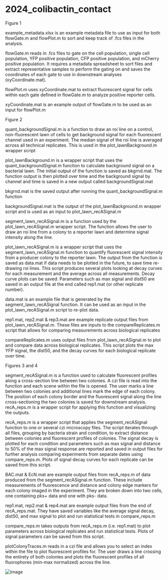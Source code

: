 # 2024_colibactin_contact
Figure 1

example_metadata.xlsx is an example metadata file to use as input for both flowGate.m and flowPlot.m to sort and keep track of .fcs files in the analysis.

flowGate.m reads in .fcs files to gate on the cell population, single cell population, YFP positive population, CFP positive population, and mCherry positive population. It requires a metadata spreadsheet to sort files and extract representative samples to perform the gating on and saves the coordinates of each gate to use in downstream analyses (xyCoordinate.mat).

flowPlot.m uses xyCoordinate.mat to extract fluorescent signal for cells within each gate defined in flowGate.m to analyze positive reporter cells.

xyCoordinate.mat is an example output of flowGate.m to be used as an input for flowPlot.m

Figure 2

quant_backgroundSignal.m is a function to draw an roi line on a control, non-fluorescent lawn of cells to get background signal for each fluorescent channel used in an experiment. The median signal of the roi line is averaged across all technical replicates. This is used in the plot_lawnBackground.m wrapper script

plot_lawnBackground.m is a wrapper script that uses the quant_backgroundSignal.m function to calculate background signal on a bacterial lawn. The initial output of the function is saved as
bkgrnd.mat. The function output is then plotted over time and the background signal by channel and time is saved in a new output called backgroundSignal.mat

bkgrnd.mat is the saved output after running the quant_backgroundSignal.m function

backgroundSignal.mat is the output of the plot_lawnBackground.m wrapper script and is used as an input to plot_lawn_recASignal.m

segment_lawn_recASignal.m is a function used by the plot_lawn_recASignal.m wrapper script. The function allows the user to draw an roi line from a colony to a reporter lawn and determine signal intensity along the line.

plot_lawn_recASignal.m is a wrapper script that uses the segment_lawn_recASignal.m function to quantify fluorescent signal intensity from a producer colony to the reporter lawn. The output from the function is saved as data.mat if data needs to be plotted in the future, to save time re-drawing roi lines. This script produces several plots looking at decay curves for each measurement and the average across all measurements. Decay curve plots can be saved. Parameters such as max signal and dist50 are saved in an output file at the end called rep1.mat (or other replicate number).

data.mat is an example file that is generated by the segment_lawn_recASignal function. It can be used as an input in the plot_lawn_recASignal.m script to re-plot data.

rep1.mat, rep2.mat & rep3.mat are example replicate output files from plot_lawn_recASignal.m. These files are inputs to the compareReplicates.m script that allows for comparing measurements across biological replicates

compareReplicates.m uses output files from plot_lawn_recASignal.m to plot and compare data across biological replicates. This script plots the max YFP signal, the dist50, and the decay curves for each biological replicate over time.

Figures 3 and 4

segment_recASignal.m is a function used to calculate fluorescent profiles along a cross-section line between two colonies. A czi file is read into the function and each scene within the file is opened. The user marks a line between two colonies and additional lines mark the edge of each colony. The position of each colony border and the fluorescent signal along the line cross-sectioning the two colonies is saved for downstream analysis. recA_reps.m is a wrapper script for applying this function and visualizing the outputs.

recA_reps.m is a wrapper script that applies the segment_recASignal function to one or several czi microscopy files. The script iterates through all files, grouping by bacteria strain and condition, to extract distance between colonies and fluorescent profiles of colonies. The signal decay is plotted for each condition and parameters such as max signal and distance to 50% of the max signal response are reported and saved in output files for further analysis comparing experiments from separate dates using compare_reps.m. Plots of signal decay curves for each replicate can be saved from this script.

BAC.mat & EcN.mat are example output files from recA_reps.m of data produced from the segment_recASignal.m function. These include measurements of fluorescence and distance and colony edge markers for each colony imaged in the experiment. They are broken down into two cells, one containing pks+ data and one with pks- data.

rep1.mat, rep2.mat & rep4.mat are example output files from the end of recA_reps.mat. They have saved variables like the average signal decay, dist50, and max signal to plot and run statistical tests in compare_reps.m

compare_reps.m takes outputs from recA_reps.m (i.e. rep1.mat) to plot parameters across biological replicates and run statistical tests. Plots of signal parameters can be saved from this script.

plotColonyTraces.m reads in a czi file and allows you to select an index within the file to plot fluorescent profiles for. The user draws a line crossing the entirety of both colonies and plots the fluorescent profiles of all fluorophores (min-max normalized) across the line. 



![image](https://github.com/Mitchell-SysBio/2024_colibactin_contact/assets/154358451/6f7e0295-89e3-4ee3-8d02-4e37100a2e09)
